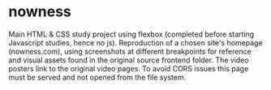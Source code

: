 # nowness

Main HTML & CSS study project using flexbox (completed before starting Javascript studies, hence no js). Reproduction of a chosen site's homepage (nowness.com), using screenshots at different breakpoints for reference and visual assets found in the original source frontend folder. The video posters link to the original video pages.
To avoid CORS issues this page must be served and not opened from the file system.
